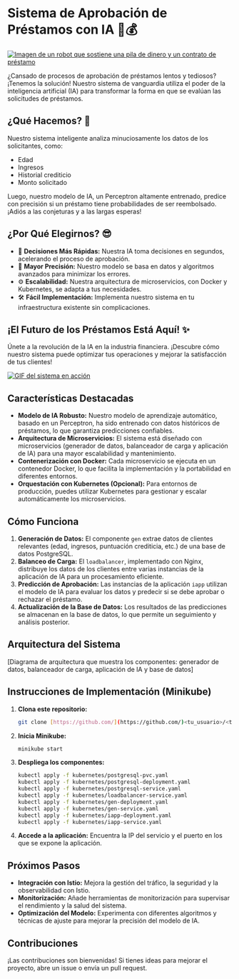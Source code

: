 # Sistema de Aprobación de Préstamos con IA 🤖💰

[![Imagen de un robot que sostiene una pila de dinero y un contrato de préstamo](https://ejemplo.com/imagen-robot-prestamo.png)](https://github.com/<tu_usuario>/<tu_repositorio>)

¿Cansado de procesos de aprobación de préstamos lentos y tediosos? ¡Tenemos la solución! Nuestro sistema de vanguardia utiliza el poder de la inteligencia artificial (IA) para transformar la forma en que se evalúan las solicitudes de préstamos.

## ¿Qué Hacemos? 🤔

Nuestro sistema inteligente analiza minuciosamente los datos de los solicitantes, como:

*   Edad
*   Ingresos
*   Historial crediticio
*   Monto solicitado

Luego, nuestro modelo de IA, un Perceptron altamente entrenado, predice con precisión si un préstamo tiene probabilidades de ser reembolsado. ¡Adiós a las conjeturas y a las largas esperas!

## ¿Por Qué Elegirnos? 😎

*   🚀 **Decisiones Más Rápidas:** Nuestra IA toma decisiones en segundos, acelerando el proceso de aprobación.
*   🎯 **Mayor Precisión:** Nuestro modelo se basa en datos y algoritmos avanzados para minimizar los errores.
*   ⚙️ **Escalabilidad:** Nuestra arquitectura de microservicios, con Docker y Kubernetes, se adapta a tus necesidades.
*   🛠️ **Fácil Implementación:** Implementa nuestro sistema en tu infraestructura existente sin complicaciones.

## ¡El Futuro de los Préstamos Está Aquí! ✨

Únete a la revolución de la IA en la industria financiera. ¡Descubre cómo nuestro sistema puede optimizar tus operaciones y mejorar la satisfacción de tus clientes!

[![GIF del sistema en acción](https://ejemplo.com/gif-sistema-aprobacion.gif)](https://github.com/<tu_usuario>/<tu_repositorio>)

## Características Destacadas

*   **Modelo de IA Robusto:** Nuestro modelo de aprendizaje automático, basado en un Perceptron, ha sido entrenado con datos históricos de préstamos, lo que garantiza predicciones confiables.
*   **Arquitectura de Microservicios:** El sistema está diseñado con microservicios (generador de datos, balanceador de carga y aplicación de IA) para una mayor escalabilidad y mantenimiento.
*   **Contenerización con Docker:** Cada microservicio se ejecuta en un contenedor Docker, lo que facilita la implementación y la portabilidad en diferentes entornos.
*   **Orquestación con Kubernetes (Opcional):** Para entornos de producción, puedes utilizar Kubernetes para gestionar y escalar automáticamente los microservicios.

## Cómo Funciona

1.  **Generación de Datos:** El componente `gen` extrae datos de clientes relevantes (edad, ingresos, puntuación crediticia, etc.) de una base de datos PostgreSQL.
2.  **Balanceo de Carga:** El `loadbalancer`, implementado con Nginx, distribuye los datos de los clientes entre varias instancias de la aplicación de IA para un procesamiento eficiente.
3.  **Predicción de Aprobación:** Las instancias de la aplicación `iapp` utilizan el modelo de IA para evaluar los datos y predecir si se debe aprobar o rechazar el préstamo.
4.  **Actualización de la Base de Datos:** Los resultados de las predicciones se almacenan en la base de datos, lo que permite un seguimiento y análisis posterior.

## Arquitectura del Sistema

[Diagrama de arquitectura que muestra los componentes: generador de datos, balanceador de carga, aplicación de IA y base de datos]

## Instrucciones de Implementación (Minikube)

1.  **Clona este repositorio:**
    ```bash
    git clone [https://github.com/](https://github.com/)<tu_usuario>/<tu_repositorio>.git
    ```

2.  **Inicia Minikube:**
    ```bash
    minikube start
    ```

3.  **Despliega los componentes:**
    ```bash
    kubectl apply -f kubernetes/postgresql-pvc.yaml
    kubectl apply -f kubernetes/postgresql-deployment.yaml
    kubectl apply -f kubernetes/postgresql-service.yaml
    kubectl apply -f kubernetes/loadbalancer-service.yaml
    kubectl apply -f kubernetes/gen-deployment.yaml
    kubectl apply -f kubernetes/gen-service.yaml
    kubectl apply -f kubernetes/iapp-deployment.yaml
    kubectl apply -f kubernetes/iapp-service.yaml
    ```

4.  **Accede a la aplicación:** Encuentra la IP del servicio y el puerto en los que se expone la aplicación.

## Próximos Pasos

*   **Integración con Istio:** Mejora la gestión del tráfico, la seguridad y la observabilidad con Istio.
*   **Monitorización:** Añade herramientas de monitorización para supervisar el rendimiento y la salud del sistema.
*   **Optimización del Modelo:** Experimenta con diferentes algoritmos y técnicas de ajuste para mejorar la precisión del modelo de IA.

## Contribuciones

¡Las contribuciones son bienvenidas! Si tienes ideas para mejorar el proyecto, abre un issue o envía un pull request.

